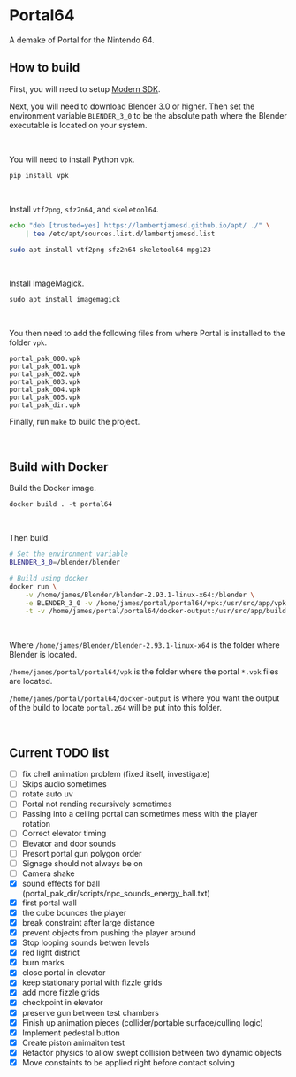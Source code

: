 # Portal64

A demake of Portal for the Nintendo 64.

## How to build

First, you will need to setup [Modern SDK](https://crashoveride95.github.io/n64hbrew/modernsdk/startoff.html).

Next, you will need to download Blender 3.0 or higher. Then set the environment variable `BLENDER_3_0` to be the absolute path where the Blender executable is located on your system.

<br />

You will need to install Python `vpk`.
```
pip install vpk
```

<br />

Install `vtf2png`, `sfz2n64`, and `skeletool64`.
```sh
echo "deb [trusted=yes] https://lambertjamesd.github.io/apt/ ./" \
    | tee /etc/apt/sources.list.d/lambertjamesd.list

sudo apt install vtf2png sfz2n64 skeletool64 mpg123
```

<br />

Install ImageMagick.
```
sudo apt install imagemagick
```

<br />

You then need to add the following files from where Portal is installed to the folder `vpk`.
```
portal_pak_000.vpk  
portal_pak_001.vpk  
portal_pak_002.vpk  
portal_pak_003.vpk  
portal_pak_004.vpk  
portal_pak_005.vpk  
portal_pak_dir.vpk
```

Finally, run `make` to build the project.

<br />


## Build with Docker


Build the Docker image.
```
docker build . -t portal64
```

<br />

Then build.
```sh
# Set the environment variable
BLENDER_3_0=/blender/blender

# Build using docker
docker run \
    -v /home/james/Blender/blender-2.93.1-linux-x64:/blender \
    -e BLENDER_3_0 -v /home/james/portal/portal64/vpk:/usr/src/app/vpk \
    -t -v /home/james/portal/portal64/docker-output:/usr/src/app/build portal64
```

<br />

Where `/home/james/Blender/blender-2.93.1-linux-x64` is the folder where Blender is located.

`/home/james/portal/portal64/vpk` is the folder where the portal `*.vpk` files are located.

`/home/james/portal/portal64/docker-output` is where you want the output of the build to locate `portal.z64` will be put into this folder.

<br />

## Current TODO list

- [ ] fix chell animation problem (fixed itself, investigate)
- [ ] Skips audio sometimes
- [ ] rotate auto uv
- [ ] Portal not rending recursively sometimes
- [ ] Passing into a ceiling portal can sometimes mess with the player rotation
- [ ] Correct elevator timing
- [ ] Elevator and door sounds
- [ ] Presort portal gun polygon order
- [ ] Signage should not always be on
- [ ] Camera shake
- [x] sound effects for ball (portal_pak_dir/scripts/npc_sounds_energy_ball.txt)
- [x] first portal wall
- [x] the cube bounces the player
- [x] break constraint after large distance
- [x] prevent objects from pushing the player around
- [x] Stop looping sounds betwen levels
- [x] red light district
- [x] burn marks
- [x] close portal in elevator
- [x] keep stationary portal with fizzle grids
- [x] add more fizzle grids
- [x] checkpoint in elevator
- [x] preserve gun between test chambers
- [x] Finish up animation pieces (collider/portable surface/culling logic)
- [x] Implement pedestal button
- [x] Create piston animaiton test
- [x] Refactor physics to allow swept collision between two dynamic objects
- [x] Move constaints to be applied right before contact solving
